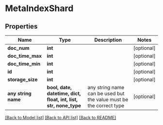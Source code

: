 # MetaIndexShard


## Properties
Name | Type | Description | Notes
------------ | ------------- | ------------- | -------------
**doc_num** | **int** |  | [optional] 
**doc_time_max** | **int** |  | [optional] 
**doc_time_min** | **int** |  | [optional] 
**id** | **int** |  | [optional] 
**storage_size** | **int** |  | [optional] 
**any string name** | **bool, date, datetime, dict, float, int, list, str, none_type** | any string name can be used but the value must be the correct type | [optional]

[[Back to Model list]](../README.md#documentation-for-models) [[Back to API list]](../README.md#documentation-for-api-endpoints) [[Back to README]](../README.md)


